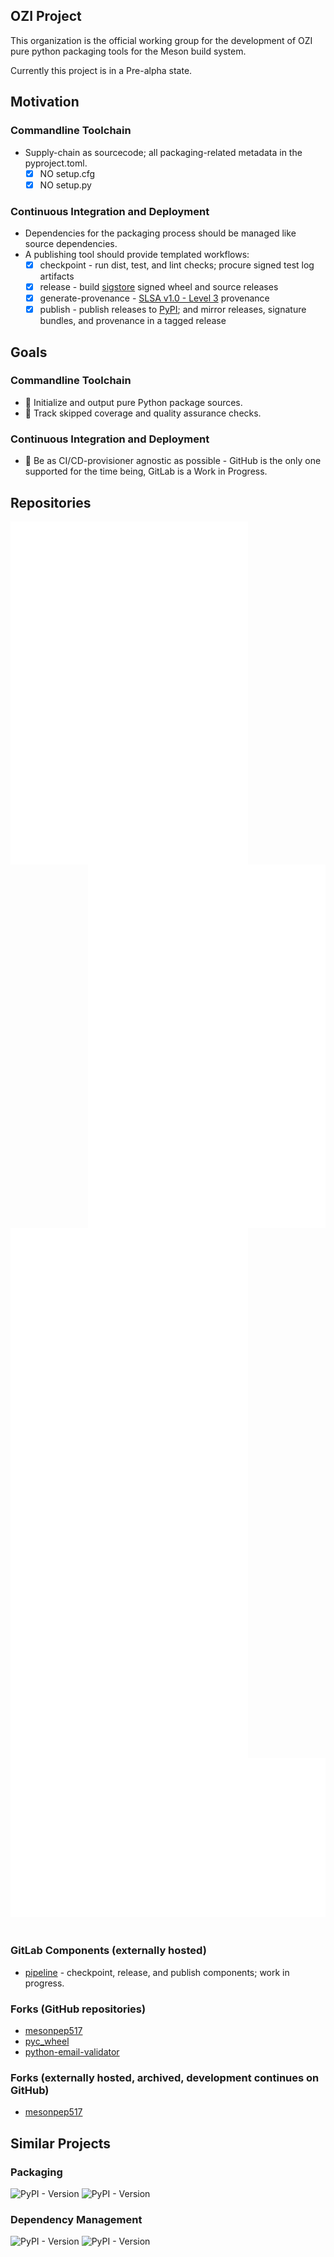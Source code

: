 ## OZI Project

This organization is the official working group for the development of OZI pure python packaging tools for the Meson build system.

Currently this project is in a Pre-alpha state.

## Motivation

### Commandline Toolchain

* Supply-chain as sourcecode; all packaging-related metadata in the pyproject.toml.
  * [x] NO setup.cfg
  * [x] NO setup.py

### Continuous Integration and Deployment

* Dependencies for the packaging process should be managed like source dependencies.
* A publishing tool should provide templated workflows:
  * [x] checkpoint - run dist, test, and lint checks; procure signed test log artifacts
  * [x] release - build [sigstore](https://sigstore.dev/) signed wheel and source releases
  * [x] generate-provenance - [SLSA v1.0 - Level 3](https://slsa.dev/spec/v1.0/levels#build-l3) provenance
  * [x] publish - publish releases to [PyPI](https://pypi.org/); and mirror releases, signature bundles, and provenance in a tagged release

## Goals

### Commandline Toolchain

* 🚧 Initialize and output pure Python package sources.
* 🚧 Track skipped coverage and quality assurance checks.

### Continuous Integration and Deployment

* 🚧 Be as CI/CD-provisioner agnostic as possible - GitHub is the only one supported for the time being, GitLab is a Work in Progress.

## Repositories

[<img align="left" width="380" src="https://raw.githubusercontent.com/OZI-Project/.github/main/github-metrics-repo-ozi.svg">](https://github.com/OZI-Project/OZI)
[<img align="left" width="380" src="https://raw.githubusercontent.com/OZI-Project/.github/main/github-metrics-repo-blastpipe.svg">](https://github.com/OZI-Project/blastpipe)
[<img align="right" width="380" src="https://raw.githubusercontent.com/OZI-Project/.github/main/github-metrics-repo-OZIProject_dev.svg">](https://github.com/OZI-Project/OZIproject.dev)
[<img align="right" width="380" src="https://raw.githubusercontent.com/OZI-Project/.github/main/github-metrics-repo-docs.svg">](https://github.com/OZI-Project/docs)
[<img align="left" width="380" src="https://raw.githubusercontent.com/OZI-Project/.github/main/github-metrics-repo-checkpoint.svg">](https://github.com/OZI-Project/checkpoint)
[<img align="left" width="380" src="https://raw.githubusercontent.com/OZI-Project/.github/main/github-metrics-repo-release.svg">](https://github.com/OZI-Project/release)
[<img align="left" width="380" src="https://raw.githubusercontent.com/OZI-Project/.github/main/github-metrics-repo-publish.svg">](https://github.com/OZI-Project/publish)

![Issue Metrics](https://raw.githubusercontent.com/OZI-Project/.github/main/github-metrics-issue-followup.svg)
<br/><br/>
### GitLab Components (externally hosted)

* [pipeline](https://gitlab.com/ozi-project/pipeline) - checkpoint, release, and publish components; work in progress.

### Forks (GitHub repositories)

* [mesonpep517](https://github.com/OZI-Project/mesonpep517)
* [pyc_wheel](https://github.com/OZI-Project/pyc_wheel)
* [python-email-validator](https://github.com/OZI-Project/python-email-validator)

### Forks (externally hosted, archived, development continues on GitHub)

* [mesonpep517](https://gitlab.com/ozi-project/forks/mesonpep517)

## Similar Projects

### Packaging
![PyPI - Version](https://img.shields.io/pypi/v/flit?style=plastic&logo=pypi&label=Flit&link=https%3A%2F%2Fflit.pypa.io%2Fen%2Fstable%2F&link=https%3A%2F%2Fpypi.org%2Fproject%2Fflit%2F)
![PyPI - Version](https://img.shields.io/pypi/v/hatch?style=plastic&logo=pypi&label=Hatch&link=https%3A%2F%2Fhatch.pypa.io%2Flatest%2F&link=https%3A%2F%2Fpypi.org%2Fproject%2Fhatch%2F)


### Dependency Management

![PyPI - Version](https://img.shields.io/pypi/v/poetry?style=plastic&logo=poetry&label=Poetry&link=https%3A%2F%2Fpython-poetry.org%2F&link=https%3A%2F%2Fpypi.org%2Fproject%2Fpoetry%2F)
![PyPI - Version](https://img.shields.io/pypi/v/pdm?style=plastic&logo=pdm&label=PDM&link=https%3A%2F%2Fpdm-project.org%2Flatest%2F&link=https%3A%2F%2Fpypi.org%2Fproject%2Fpdm%2F)

